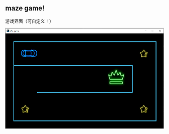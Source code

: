 ## maze game!

游戏界面（可自定义！）

![image](https://github.com/just-zhangfan/maze/blob/main/static/images/game%20interface.png)

